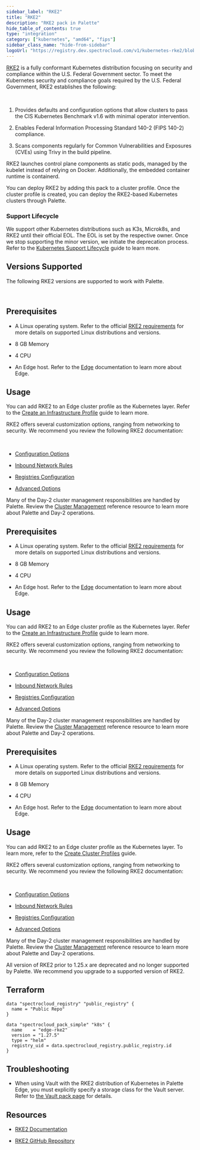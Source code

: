 ```yaml
---
sidebar_label: "RKE2"
title: "RKE2"
description: "RKE2 pack in Palette"
hide_table_of_contents: true
type: "integration"
category: ["kubernetes", "amd64", "fips"]
sidebar_class_name: "hide-from-sidebar"
logoUrl: "https://registry.dev.spectrocloud.com/v1/kubernetes-rke2/blobs/sha256:47cde61005d9996f1571c132ba9f753982134a7a0d8e445e27001ab8519e6051?type=image/png"
---
```


[RKE2](https://docs.rke2.io/) is a fully conformant Kubernetes distribution focusing on security and compliance within
the U.S. Federal Government sector. To meet the Kubernetes security and compliance goals required by the U.S. Federal
Government, RKE2 establishes the following:

<br />

1. Provides defaults and configuration options that allow clusters to pass the CIS Kubernetes Benchmark v1.6 with
   minimal operator intervention.

2. Enables Federal Information Processing Standard 140-2 (FIPS 140-2) compliance.

3. Scans components regularly for Common Vulnerabilities and Exposures (CVEs) using Trivy in the build pipeline.

RKE2 launches control plane components as static pods, managed by the kubelet instead of relying on Docker.
Additionally, the embedded container runtime is containerd.

You can deploy RKE2 by adding this pack to a cluster profile. Once the cluster profile is created, you can deploy the
RKE2-based Kubernetes clusters through Palette.

### Support Lifecycle

We support other Kubernetes distributions such as K3s, Microk8s, and RKE2 until their official EOL. The EOL is set by
the respective owner. Once we stop supporting the minor version, we initiate the deprecation process. Refer to the
[Kubernetes Support Lifecycle](kubernetes-support.md#palette-extended-kubernetes-support) guide to learn more.

## Versions Supported

The following RKE2 versions are supported to work with Palette.

<br />

<Tabs queryString="versions">
<TabItem label="1.27.x" value="k8s_rke2_1.27.x">

## Prerequisites

- A Linux operating system. Refer to the official [RKE2 requirements](https://docs.rke2.io/install/requirements) for
  more details on supported Linux distributions and versions.

- 8 GB Memory

- 4 CPU

- An Edge host. Refer to the [Edge](../clusters/edge/edge.md) documentation to learn more about Edge.

## Usage

You can add RKE2 to an Edge cluster profile as the Kubernetes layer. Refer to the
[Create an Infrastructure Profile](../profiles/cluster-profiles/create-cluster-profiles/create-infrastructure-profile.md)
guide to learn more.

RKE2 offers several customization options, ranging from networking to security. We recommend you review the following
RKE2 documentation:

<br />

- [Configuration Options](https://docs.rke2.io/install/configuration)

- [Inbound Network Rules](https://docs.rke2.io/install/requirements#inbound-network-rules)

- [Registries Configuration](https://docs.rke2.io/install/containerd_registry_configuration)

- [Advanced Options](https://docs.rke2.io/advanced)

Many of the Day-2 cluster management responsibilities are handled by Palette. Review the
[Cluster Management](../clusters/cluster-management/cluster-management.md) reference resource to learn more about
Palette and Day-2 operations.

</TabItem>
<TabItem label="1.26.x" value="k8s_rke2_1.26.x">

## Prerequisites

- A Linux operating system. Refer to the official [RKE2 requirements](https://docs.rke2.io/install/requirements) for
  more details on supported Linux distributions and versions.

- 8 GB Memory

- 4 CPU

- An Edge host. Refer to the [Edge](../clusters/edge/edge.md) documentation to learn more about Edge.

## Usage

You can add RKE2 to an Edge cluster profile as the Kubernetes layer. Refer to the
[Create an Infrastructure Profile](../profiles/cluster-profiles/create-cluster-profiles/create-infrastructure-profile.md)
guide to learn more.

RKE2 offers several customization options, ranging from networking to security. We recommend you review the following
RKE2 documentation:

<br />

- [Configuration Options](https://docs.rke2.io/install/configuration)

- [Inbound Network Rules](https://docs.rke2.io/install/requirements#inbound-network-rules)

- [Registries Configuration](https://docs.rke2.io/install/containerd_registry_configuration)

- [Advanced Options](https://docs.rke2.io/advanced)

Many of the Day-2 cluster management responsibilities are handled by Palette. Review the
[Cluster Management](../clusters/cluster-management/cluster-management.md) reference resource to learn more about
Palette and Day-2 operations.

</TabItem>
<TabItem label="1.25.x" value="k8s_rke2_1.25.x">

## Prerequisites

- A Linux operating system. Refer to the official [RKE2 requirements](https://docs.rke2.io/install/requirements) for
  more details on supported Linux distributions and versions.

- 8 GB Memory

- 4 CPU

- An Edge host. Refer to the [Edge](../clusters/edge/edge.md) documentation to learn more about Edge.

## Usage

You can add RKE2 to an Edge cluster profile as the Kubernetes layer. To learn more, refer to the
[Create Cluster Profiles](../profiles/cluster-profiles/create-cluster-profiles/create-cluster-profiles.md) guide.

RKE2 offers several customization options, ranging from networking to security. We recommend you review the following
RKE2 documentation:

<br />

- [Configuration Options](https://docs.rke2.io/install/configuration)

- [Inbound Network Rules](https://docs.rke2.io/install/requirements#inbound-network-rules)

- [Registries Configuration](https://docs.rke2.io/install/containerd_registry_configuration)

- [Advanced Options](https://docs.rke2.io/advanced)

Many of the Day-2 cluster management responsibilities are handled by Palette. Review the
[Cluster Management](../clusters/cluster-management/cluster-management.md) reference resource to learn more about
Palette and Day-2 operations.

</TabItem>

<TabItem label="Deprecated" value="k8s_rke2_deprecated">

All version of RKE2 prior to 1.25.x are deprecated and no longer supported by Palette. We recommend you upgrade to a
supported version of RKE2.

</TabItem>
</Tabs>

## Terraform

```hcl
data "spectrocloud_registry" "public_registry" {
  name = "Public Repo"
}

data "spectrocloud_pack_simple" "k8s" {
  name    = "edge-rke2"
  version = "1.27.5"
  type = "helm"
  registry_uid = data.spectrocloud_registry.public_registry.id
}
```

## Troubleshooting

- When using Vault with the RKE2 distribution of Kubernetes in Palette Edge, you must explicitly specify a storage class
  for the Vault server. Refer to [the Vault pack page](./vault.md#parameters) for details.

## Resources

- [RKE2 Documentation](https://docs.rke2.io)

- [RKE2 GitHub Repository](https://github.com/rancher/rke2)
